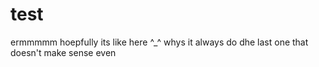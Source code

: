 # test

ermmmmm hoepfully its like here ^_^
whys it always do dhe last one that doesn't make sense even